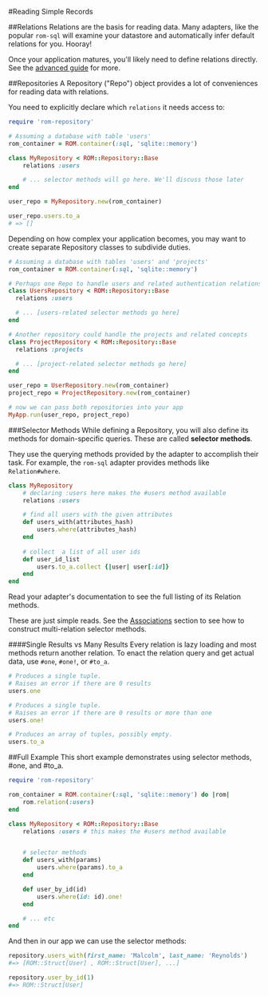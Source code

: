 #Reading Simple Records

##Relations
Relations are the basis for reading data. Many adapters, like the popular `rom-sql` will examine your datastore and 
automatically infer default relations for you. Hooray!

Once your application matures, you'll likely need to define relations directly. See the [advanced guide](/learn/advanced) for more. 

##Repositories
A Repository ("Repo") object provides a lot of conveniences for reading data with relations.

You need to explicitly declare which `relations` it needs access to:

```ruby
require 'rom-repository'

# Assuming a database with table 'users'
rom_container = ROM.container(:sql, 'sqlite::memory') 

class MyRepository < ROM::Repository::Base
    relations :users

    # ... selector methods will go here. We'll discuss those later
end

user_repo = MyRepository.new(rom_container)

user_repo.users.to_a
# => []
```

Depending on how complex your application becomes, you may want to create separate Repository classes to 
subdivide duties.
 
```ruby
# Assuming a database with tables 'users' and 'projects'
rom_container = ROM.container(:sql, 'sqlite::memory') 

# Perhaps one Repo to handle users and related authentication relations
class UsersRepository < ROM::Repository::Base
  relations :users

  # ... [users-related selector methods go here]
end

# Another repository could handle the projects and related concepts
class ProjectRepository < ROM::Repository::Base
  relations :projects

  # ... [project-related selector methods go here]
end

user_repo = UserRepository.new(rom_container)
project_repo = ProjectRepository.new(rom_container)

# now we can pass both repositories into your app
MyApp.run(user_repo, project_repo)
```

###Selector Methods
While defining a Repository, you will also define its methods for domain-specific queries. These are called 
**selector methods**.

They use the querying methods provided by the adapter to accomplish their task. For example, the 
`rom-sql` adapter provides methods like `Relation#where`.

```ruby
class MyRepository  
    # declaring :users here makes the #users method available
    relations :users

    # find all users with the given attributes
    def users_with(attributes_hash)
        users.where(attributes_hash)
    end
    
    # collect  a list of all user ids
    def user_id_list
        users.to_a.collect {|user| user[:id]}
    end
end
```

Read your adapter's documentation to see the full listing of its Relation methods. 

<aside class="well">
These are just simple reads. See the <a href="/learn/associations">Associations</a> section to see how to construct multi-relation selector methods.
 </aside>


####Single Results vs Many Results
Every relation is lazy loading and most methods return another relation. To enact the relation query and get actual data, use `#one`, `#one!`, or `#to_a`. 

```ruby 
# Produces a single tuple. 
# Raises an error if there are 0 results
users.one

# Produces a single tuple. 
# Raises an error if there are 0 results or more than one
users.one!

# Produces an array of tuples, possibly empty. 
users.to_a
```

##Full Example
This short example demonstrates using selector methods, #one, and #to_a.


```ruby
require 'rom-repository'

rom_container = ROM.container(:sql, 'sqlite::memory') do |rom|
    rom.relation(:users)
end

class MyRepository < ROM::Repository::Base
    relations :users # this makes the #users method available


    # selector methods
    def users_with(params)
        users.where(params).to_a
    end

    def user_by_id(id)
        users.where(id: id).one!
    end 

    # ... etc
end
```

And then in our app we can use the selector methods:

```ruby
repository.users_with(first_name: 'Malcolm', last_name: 'Reynolds')
#=> [ROM::Struct[User] , ROM::Struct[User], ...]

repository.user_by_id(1)
#=> ROM::Struct[User]
```


